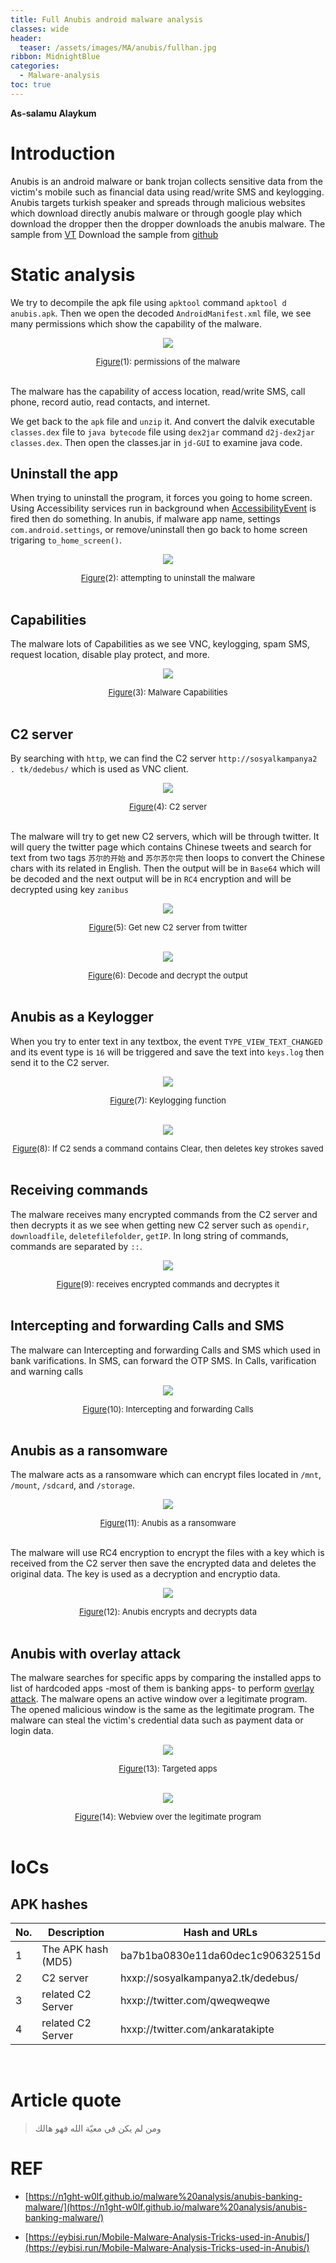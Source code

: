 ```yaml
---
title: Full Anubis android malware analysis
classes: wide
header:
  teaser: /assets/images/MA/anubis/fullhan.jpg
ribbon: MidnightBlue
categories:
  - Malware-analysis
toc: true
---
```


**As-salamu Alaykum**

# Introduction

Anubis is an android malware or bank trojan collects sensitive data from the victim's mobile such as financial data using read/write SMS and keylogging. Anubis targets turkish speaker and spreads through malicious websites which download directly anubis malware or through google play which download the dropper then the dropper downloads the anubis malware. The sample from [VT](https://www.virustotal.com/gui/file/8cb941658ed8340b67a38a47162ab8850b89a14eee2899f0761fadd4f648fd5e/details)
Download the sample from [github](https://github.com/muha2xmad/Samples/blob/main/8cb941658ed8340b67a38a47162ab8850b89a14eee2899f0761fadd4f648fd5e.zip)


# Static analysis

We try to decompile the apk file using `apktool` command `apktool d anubis.apk`. Then we open the decoded `AndroidManifest.xml` file, we see many permissions which show the capability of the malware. 
<p align="center">
  <img src="/assets/images/MA/anubis/1.png" />
</p>
<center><font size="2"> <u>Figure</u>(1): permissions of the malware<u></u> </font></center>
<br>

The malware has the capability of access location, read/write SMS, call phone, record autio, read contacts, and internet. 

We get back to the `apk` file and `unzip` it. And convert the dalvik executable `classes.dex` file to `java bytecode` file using `dex2jar` command `d2j-dex2jar classes.dex`. Then open the classes.jar in `jd-GUI` to examine java code. 

## Uninstall the app

When trying to uninstall the program, it forces you going to home screen. Using Accessibility services run in background when [AccessibilityEvent](https://developer.android.com/reference/android/view/accessibility/AccessibilityEvent) is fired then do something. In anubis, if malware app name, settings `com.android.settings`, or remove/uninstall then go back to home screen trigaring `to_home_screen()`. 
<p align="center">
  <img src="/assets/images/MA/anubis/2.png" />
</p>
<center><font size="2"> <u>Figure</u>(2): attempting to uninstall the malware<u></u> </font></center>
<br>

## Capabilities

The malware lots of Capabilities as we see VNC, keylogging, spam SMS, request location, disable play protect, and more.
<p align="center">
  <img src="/assets/images/MA/anubis/3.png" />
</p>
<center><font size="2"> <u>Figure</u>(3): Malware Capabilities<u></u> </font></center>
<br>

## C2 server

By searching with `http`, we can find the C2 server `http://sosyalkampanya2 . tk/dedebus/` which is used as VNC client.
<p align="center">
  <img src="/assets/images/MA/anubis/4.png" />
</p>
<center><font size="2"> <u>Figure</u>(4): C2 server<u></u> </font></center>
<br>

The malware will try to get new C2 servers, which will be through twitter. It will query the twitter page which contains Chinese tweets and search for text from two tags `苏尔的开始` and `苏尔苏尔完` then loops to convert the Chinese chars with its related in English. Then the output will be in `Base64` which will be decoded and the next output will be in `RC4` encryption and will be decrypted using key `zanibus`
<p align="center">
  <img src="/assets/images/MA/anubis/5.png" />
</p>
<center><font size="2"> <u>Figure</u>(5): Get new C2 server from twitter<u></u> </font></center>
<br>
<p align="center">
  <img src="/assets/images/MA/anubis/6.png" />
</p>
<center><font size="2"> <u>Figure</u>(6): Decode and decrypt the output<u></u> </font></center>
<br>

## Anubis as a Keylogger

When you try to enter text in any textbox, the event `TYPE_VIEW_TEXT_CHANGED` and its event type is `16` will be triggered and save the text into `keys.log` then send it to the C2 server.
<p align="center">
  <img src="/assets/images/MA/anubis/7.png" />
</p>
<center><font size="2"> <u>Figure</u>(7): Keylogging function<u></u> </font></center>
<br>
<p align="center">
  <img src="/assets/images/MA/anubis/8.png" />
</p>
<center><font size="2"> <u>Figure</u>(8): If C2 sends a command contains Clear, then deletes key strokes saved<u></u> </font></center>
<br>

## Receiving commands

The malware receives many encrypted commands from the C2 server and then decrypts it as we see when getting new C2 server such as `opendir`, `downloadfile`, `deletefilefolder`, `getIP`. In long string of commands, commands are separated by `::`.
<p align="center">
  <img src="/assets/images/MA/anubis/9.png" />
</p>
<center><font size="2"> <u>Figure</u>(9): receives encrypted commands and decryptes it<u></u> </font></center>
<br>

## Intercepting and forwarding Calls and SMS

The malware can Intercepting and forwarding Calls and SMS which used in bank varifications. In SMS, can forward the OTP SMS. In Calls, varification and warning calls
<p align="center">
  <img src="/assets/images/MA/anubis/10.png" />
</p>
<center><font size="2"> <u>Figure</u>(10): Intercepting and forwarding Calls<u></u> </font></center>
<br>

## Anubis as a ransomware

The malware acts as a ransomware which can encrypt files located in `/mnt`, `/mount`, `/sdcard`, and `/storage`.
<p align="center">
  <img src="/assets/images/MA/anubis/11.png" />
</p>
<center><font size="2"> <u>Figure</u>(11): Anubis as a ransomware<u></u> </font></center>
<br>

The malware will use RC4 encryption to encrypt the files with a key which is received from the C2 server then save the encrypted data and deletes the original data. The key is used as a decryption and encryptio data.
<p align="center">
  <img src="/assets/images/MA/anubis/12.png" />
</p>
<center><font size="2"> <u>Figure</u>(12): Anubis encrypts and decrypts data<u></u> </font></center>
<br>

## Anubis with overlay attack

The malware searches for specific apps by comparing the installed apps to list of hardcoded apps -most of them is banking apps- to perform [overlay attack](https://encyclopedia.kaspersky.com/glossary/overlaying-overlay-attack/). The malware opens an active window over a legitimate program. The opened malicious window is the same as the legitimate program. The malware can steal the victim's credential data such as payment data or login data.
<p align="center">
  <img src="/assets/images/MA/anubis/13.png" />
</p>
<center><font size="2"> <u>Figure</u>(13): Targeted apps<u></u> </font></center>
<br>
<p align="center">
  <img src="/assets/images/MA/anubis/14.png" />
</p>
<center><font size="2"> <u>Figure</u>(14): Webview over the legitimate program<u></u> </font></center>
<br>


# IoCs

## APK hashes


| No.  | Description             | Hash and URLs                                                |
| :--- | ----------------------- | ------------------------------------------------------------ |
| 1    | The APK hash (MD5)      |  ba7b1ba0830e11da60dec1c90632515d                            |
| 2    | C2 server               |  hxxp://sosyalkampanya2.tk/dedebus/                          |
| 3    | related C2 Server       |  hxxp://twitter.com/qweqweqwe                                |
| 4    | related C2 Server       |  hxxp://twitter.com/ankaratakipte                            |

<br>

# Article quote

> ومن لم يكن في معيّة الله فهو هالك

# REF

- [https://n1ght-w0lf.github.io/malware%20analysis/anubis-banking-malware/](https://n1ght-w0lf.github.io/malware%20analysis/anubis-banking-malware/)

- [https://eybisi.run/Mobile-Malware-Analysis-Tricks-used-in-Anubis/](https://eybisi.run/Mobile-Malware-Analysis-Tricks-used-in-Anubis/)